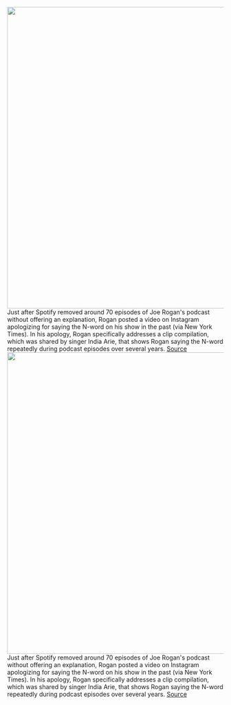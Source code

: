 <img src='https://cdn.vox-cdn.com/thumbor/xBHzCKfypY1-PFc2ULx1HpJ_ONg=/0x0:2040x1360/1200x800/filters:focal(857x517:1183x843)/cdn.vox-cdn.com/uploads/chorus_image/image/70475249/mdoying_180308_1437_0030still.0.jpg' width='700px' /><br/>
Just after Spotify removed around 70 episodes of Joe Rogan's podcast without offering an explanation, Rogan posted a video on Instagram apologizing for saying the N-word on his show in the past (via New York Times). In his apology, Rogan specifically addresses a clip compilation, which was shared by singer India Arie, that shows Rogan saying the N-word repeatedly during podcast episodes over several years.
<a href='https://www.theverge.com/2022/2/5/22919271/spotify-joe-rogan-experience-slur-planet-of-the-apes'> Source <a/><img src='https://cdn.vox-cdn.com/thumbor/xBHzCKfypY1-PFc2ULx1HpJ_ONg=/0x0:2040x1360/1200x800/filters:focal(857x517:1183x843)/cdn.vox-cdn.com/uploads/chorus_image/image/70475249/mdoying_180308_1437_0030still.0.jpg' width='700px' /><br/>
Just after Spotify removed around 70 episodes of Joe Rogan's podcast without offering an explanation, Rogan posted a video on Instagram apologizing for saying the N-word on his show in the past (via New York Times). In his apology, Rogan specifically addresses a clip compilation, which was shared by singer India Arie, that shows Rogan saying the N-word repeatedly during podcast episodes over several years.
<a href='https://www.theverge.com/2022/2/5/22919271/spotify-joe-rogan-experience-slur-planet-of-the-apes'> Source <a/>